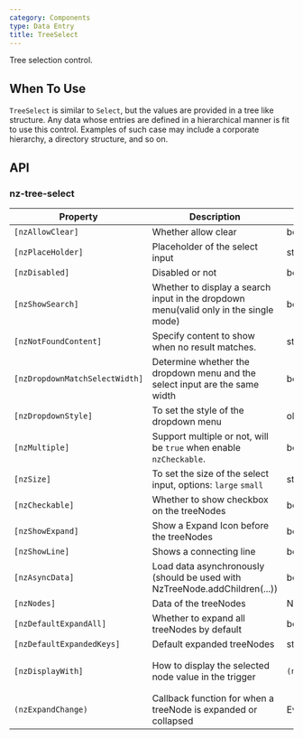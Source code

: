 ```yaml
---
category: Components
type: Data Entry
title: TreeSelect
---
```


Tree selection control.

## When To Use

`TreeSelect` is similar to `Select`, but the values are provided in a tree like structure.
Any data whose entries are defined in a hierarchical manner is fit to use this control. Examples of such case may include a corporate hierarchy, a directory structure, and so on.

## API

### nz-tree-select

| Property | Description | Type | Default |
| -------- | ----------- | ---- | ------- |
| `[nzAllowClear]` | Whether allow clear | boolean | false |
| `[nzPlaceHolder]` | Placeholder of the select input | string | - |
| `[nzDisabled]` | Disabled or not | boolean | false |
| `[nzShowSearch]` | Whether to display a search input in the dropdown menu(valid only in the single mode) | boolean | false |
| `[nzNotFoundContent]` | Specify content to show when no result matches. | string | - |
| `[nzDropdownMatchSelectWidth]` | Determine whether the dropdown menu and the select input are the same width | boolean | true |
| `[nzDropdownStyle]` | To set the style of the dropdown menu | object | - |
| `[nzMultiple]` | Support multiple or not, will be `true` when enable `nzCheckable`. | boolean | false |
| `[nzSize]` | To set the size of the select input, options: `large` `small` | string | 'default' |
| `[nzCheckable]` | Whether to show checkbox on the treeNodes | boolean | false |
| `[nzShowExpand]` | Show a Expand Icon before the treeNodes | boolean | true |
| `[nzShowLine]` | Shows a connecting line | boolean | false |
| `[nzAsyncData]` | Load data asynchronously (should be used with NzTreeNode.addChildren(...)) | boolean | false |
| `[nzNodes]` | Data of the treeNodes | NzTreeNode\[] | \[] |
| `[nzDefaultExpandAll]` | Whether to expand all treeNodes by default | boolean | false |
| `[nzDefaultExpandedKeys]` | Default expanded treeNodes | string\[] | - |
| `[nzDisplayWith]` | How to display the selected node value in the trigger | `(node: NzTreeNode) => string` | `(node: NzTreeNode) => node.title` |
| `(nzExpandChange)` | Callback function for when a treeNode is expanded or collapsed |EventEmitter<NzFormatEmitEvent\> | - |
